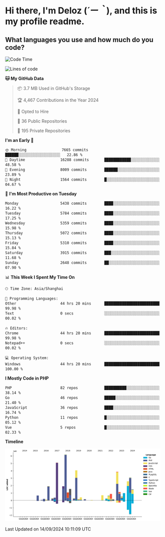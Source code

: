 # **Hi there, I'm Deloz (*´ー｀*), and this is my profile readme.**

## **What languages you use and how much do you code?**

<!--START_SECTION:waka-->
![Code Time](http://img.shields.io/badge/Code%20Time-4%2C656%20hrs%2029%20mins-blue)

![Lines of code](https://img.shields.io/badge/From%20Hello%20World%20I%27ve%20Written-40.7%20million%20lines%20of%20code-blue)

**🐱 My GitHub Data** 

> 📦 3.7 MB Used in GitHub's Storage 
 > 
> 🏆 4,467 Contributions in the Year 2024
 > 
> 💼 Opted to Hire
 > 
> 📜 36 Public Repositories 
 > 
> 🔑 195 Private Repositories 
 > 
**I'm an Early 🐤** 

```text
🌞 Morning                7665 commits        ██████░░░░░░░░░░░░░░░░░░░   22.86 % 
🌆 Daytime                16288 commits       ████████████░░░░░░░░░░░░░   48.58 % 
🌃 Evening                8009 commits        ██████░░░░░░░░░░░░░░░░░░░   23.89 % 
🌙 Night                  1564 commits        █░░░░░░░░░░░░░░░░░░░░░░░░   04.67 % 
```
📅 **I'm Most Productive on Tuesday** 

```text
Monday                   5438 commits        ████░░░░░░░░░░░░░░░░░░░░░   16.22 % 
Tuesday                  5784 commits        ████░░░░░░░░░░░░░░░░░░░░░   17.25 % 
Wednesday                5359 commits        ████░░░░░░░░░░░░░░░░░░░░░   15.98 % 
Thursday                 5072 commits        ████░░░░░░░░░░░░░░░░░░░░░   15.13 % 
Friday                   5310 commits        ████░░░░░░░░░░░░░░░░░░░░░   15.84 % 
Saturday                 3915 commits        ███░░░░░░░░░░░░░░░░░░░░░░   11.68 % 
Sunday                   2648 commits        ██░░░░░░░░░░░░░░░░░░░░░░░   07.90 % 
```


📊 **This Week I Spent My Time On** 

```text
🕑︎ Time Zone: Asia/Shanghai

💬 Programming Languages: 
Other                    44 hrs 20 mins      █████████████████████████   99.98 % 
Text                     0 secs              ░░░░░░░░░░░░░░░░░░░░░░░░░   00.02 % 

🔥 Editors: 
Chrome                   44 hrs 20 mins      █████████████████████████   99.98 % 
Notepad++                0 secs              ░░░░░░░░░░░░░░░░░░░░░░░░░   00.02 % 

💻 Operating System: 
Windows                  44 hrs 20 mins      █████████████████████████   100.00 % 
```

**I Mostly Code in PHP** 

```text
PHP                      82 repos            ██████████░░░░░░░░░░░░░░░   38.14 % 
Go                       46 repos            █████░░░░░░░░░░░░░░░░░░░░   21.40 % 
JavaScript               36 repos            ████░░░░░░░░░░░░░░░░░░░░░   16.74 % 
Python                   11 repos            █░░░░░░░░░░░░░░░░░░░░░░░░   05.12 % 
Vue                      5 repos             █░░░░░░░░░░░░░░░░░░░░░░░░   02.33 % 
```



**Timeline**

![Lines of Code chart](https://raw.githubusercontent.com/deloz/deloz/main/assets/bar_graph.png)


 Last Updated on 14/09/2024 10:11:09 UTC
<!--END_SECTION:waka-->
